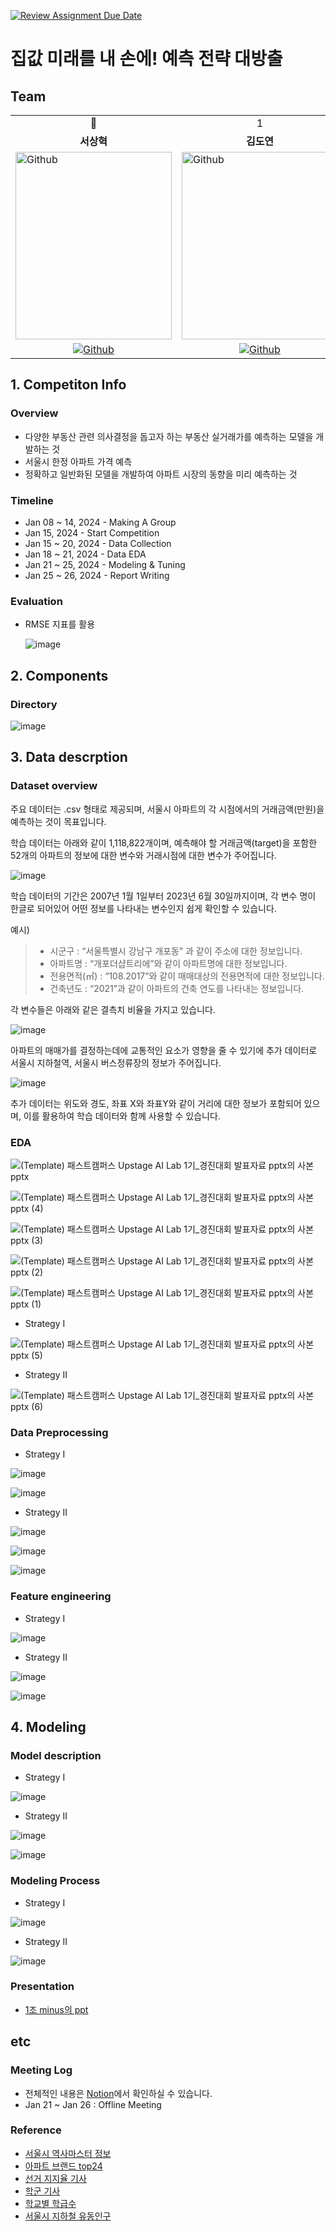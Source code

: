 [![Review Assignment Due Date](https://classroom.github.com/assets/deadline-readme-button-24ddc0f5d75046c5622901739e7c5dd533143b0c8e959d652212380cedb1ea36.svg)](https://classroom.github.com/a/g6ZC_OOE)
# 집값 미래를 내 손에! 예측 전략 대방출

## Team
<table>
  <tr>
    <td> <div align=center> 👑 </div> </td>
    <td> <div align=center>  1 </div> </td>
    <td> <div align=center>  2 </div> </td>
    <td> <div align=center>  3 </div> </td>
  </tr>
  <tr>
    <td> <div align=center> <b>서상혁</b> </div> </td>
    <td> <div align=center> <b>김도연</b> </div> </td>
    <td> <div align=center> <b>김다운</b> </div> </td>
    <td> <div align=center> <b>신동혁</b> </div> </td>
  </tr>
  <tr>
    <td> <img alt="Github" src ="https://github.com/UpstageAILab/upstage-ml-regression-01/assets/76687996/a4dbcdb5-1d28-4b91-8555-1168abffc1d0" width="250" height="300"/> </td>
    <td> <img alt="Github" src ="https://github.com/UpstageAILab/upstage-ml-regression-01/assets/76687996/3d913931-5797-4689-aea2-3ef12bc47ef0" width="250" height="300"/> </td>
    <td> <img alt="Github" src ="https://github.com/UpstageAILab/upstage-ml-regression-01/assets/76687996/0f945311-9828-4e50-a60c-fc4db3fa3b9d" width="250" height="300"/> </td>
    <td> <img alt="Github" src ="https://github.com/UpstageAILab/upstage-ml-regression-01/assets/76687996/c4cb11ba-e02f-4776-97c8-9585ae4b9f1d" width="250" height="300"/> </td>
  </tr>
  <tr>
    <td> <div align=center> <a href="https://github.com/devhyuk96"> <img alt="Github" src ="https://img.shields.io/badge/Github-181717.svg?&style=plastic&logo=Github&logoColor=white"/> </div> </td>
    <td> <div align=center> <a href="https://github.com/d-yeon"> <img alt="Github" src ="https://img.shields.io/badge/Github-181717.svg?&style=plastic&logo=Github&logoColor=white"/> </div> </td>
    <td> <div align=center> <a href="https://github.com/Daw-ny"> <img alt="Github" src ="https://img.shields.io/badge/Github-181717.svg?&style=plastic&logo=Github&logoColor=white"/> </div> </td>
    <td> <div align=center> <a href="https://github.com/HyeokHam"> <img alt="Github" src ="https://img.shields.io/badge/Github-181717.svg?&style=plastic&logo=Github&logoColor=white"/> </div> </td>
    </tr>
</table>

      
## 1. Competiton Info

### Overview

- 다양한 부동산 관련 의사결정을 돕고자 하는 부동산 실거래가를 예측하는 모델을 개발하는 것
- 서울시 한정 아파트 가격 예측
- 정확하고 일반화된 모델을 개발하여 아파트 시장의 동향을 미리 예측하는 것

### Timeline

- Jan 08 ~ 14, 2024 - Making A Group
- Jan 15, 2024 - Start Competition
- Jan 15 ~ 20, 2024 - Data Collection
- Jan 18 ~ 21, 2024 - Data EDA
- Jan 21 ~ 25, 2024 - Modeling & Tuning
- Jan 25 ~ 26, 2024 - Report Writing

### Evaluation

- RMSE 지표를 활용
  
  ![image](https://github.com/UpstageAILab/upstage-ml-regression-01/assets/76687996/5cfa5fdc-7256-4972-98af-f15ad54f8361)


## 2. Components

### Directory

![image](https://github.com/UpstageAILab/upstage-ml-regression-01/assets/76687996/cc50aae1-aebd-4fe0-8d1e-30f6c576b236)


## 3. Data descrption

### Dataset overview

주요 데이터는 .csv 형태로 제공되며, 서울시 아파트의 각 시점에서의 거래금액(만원)을 예측하는 것이 목표입니다.

학습 데이터는 아래와 같이 1,118,822개이며, 예측해야 할 거래금액(target)을 포함한 52개의 아파트의 정보에 대한 변수와 거래시점에 대한 변수가 주어집니다.

![image](https://github.com/UpstageAILab/upstage-ml-regression-01/assets/76687996/9c3d2f9e-ac4c-4f1f-be3c-3f2447dfcc9a)

학습 데이터의 기간은 2007년 1월 1일부터 2023년 6월 30일까지이며, 각 변수 명이 한글로 되어있어 어떤 정보를 나타내는 변수인지 쉽게 확인할 수 있습니다.

예시)
> - 시군구 : “서울특별시 강남구 개포동” 과 같이 주소에 대한 정보입니다.
> - 아파트명 : “개포더샵트리에”와 같이 아파트명에 대한 정보입니다.
> - 전용면적(㎡) : “108.2017”와 같이 매매대상의 전용면적에 대한 정보입니다.
> - 건축년도 : “2021”과 같이 아파트의 건축 연도를 나타내는 정보입니다.

각 변수들은 아래와 같은 결측치 비율을 가지고 있습니다.

![image](https://github.com/UpstageAILab/upstage-ml-regression-01/assets/76687996/a4ba70e3-f9f2-47dd-8d3f-aae5ad104bac)

아파트의 매매가를 결정하는데에 교통적인 요소가 영향을 줄 수 있기에 추가 데이터로 서울시 지하철역, 서울시 버스정류장의 정보가 주어집니다. 

![image](https://github.com/UpstageAILab/upstage-ml-regression-01/assets/76687996/d1f86dad-e331-4a13-b010-bcb2cbd63312)

추가 데이터는 위도와 경도, 좌표 X와 좌표Y와 같이 거리에 대한 정보가 포함되어 있으며, 이를 활용하여 학습 데이터와 함께 사용할 수 있습니다. 


### EDA

![(Template)  패스트캠퍼스  Upstage AI Lab 1기_경진대회 발표자료 pptx의 사본 pptx](https://github.com/UpstageAILab/upstage-ml-regression-01/assets/147508048/5d9c6ab4-dbe3-4f19-afea-ad6f20295be6)

![(Template)  패스트캠퍼스  Upstage AI Lab 1기_경진대회 발표자료 pptx의 사본 pptx (4)](https://github.com/UpstageAILab/upstage-ml-regression-01/assets/147508048/aacd6d1b-aa6a-408b-b51b-6ec9d08dee90)

![(Template)  패스트캠퍼스  Upstage AI Lab 1기_경진대회 발표자료 pptx의 사본 pptx (3)](https://github.com/UpstageAILab/upstage-ml-regression-01/assets/147508048/85150fdf-4106-4da0-a3a6-974592f16511)

![(Template)  패스트캠퍼스  Upstage AI Lab 1기_경진대회 발표자료 pptx의 사본 pptx (2)](https://github.com/UpstageAILab/upstage-ml-regression-01/assets/147508048/752ce1e3-e684-4f46-a12c-60dc2eca35f6)

![(Template)  패스트캠퍼스  Upstage AI Lab 1기_경진대회 발표자료 pptx의 사본 pptx (1)](https://github.com/UpstageAILab/upstage-ml-regression-01/assets/147508048/d5961dc0-bc64-44c4-b9f6-ffdc529d6dad)

- Strategy I

![(Template)  패스트캠퍼스  Upstage AI Lab 1기_경진대회 발표자료 pptx의 사본 pptx (5)](https://github.com/UpstageAILab/upstage-ml-regression-01/assets/147508048/b3211fe9-ad74-4630-bfa0-72dc53b5c4fa)

- Strategy II
  
![(Template)  패스트캠퍼스  Upstage AI Lab 1기_경진대회 발표자료 pptx의 사본 pptx (6)](https://github.com/UpstageAILab/upstage-ml-regression-01/assets/147508048/eb924a68-51c5-41bc-acad-ca33d926ae42)


### Data Preprocessing

- Strategy I

![image](https://github.com/UpstageAILab/upstage-ml-regression-01/assets/94885063/ed9f511a-4b41-4f04-a172-e35ae2082fcb)

![image](https://github.com/UpstageAILab/upstage-ml-regression-01/assets/94885063/6fd35ee5-e4d6-4591-bb33-633b56ce8b5b)

- Strategy II

![image](https://github.com/UpstageAILab/upstage-ml-regression-01/assets/94885063/e9ccdf76-1c6e-4afb-a642-5a4786ffeda1)
 
![image](https://github.com/UpstageAILab/upstage-ml-regression-01/assets/94885063/6786f014-1c70-4fda-a32d-7c4cbcbe035a)

![image](https://github.com/UpstageAILab/upstage-ml-regression-01/assets/94885063/0eaa7c86-9cdd-47fe-8dbe-47d8403c6e8f)


### Feature engineering

- Strategy I
  
![image](https://github.com/UpstageAILab/upstage-ml-regression-01/assets/94885063/e45843f4-8716-49c9-a2f9-a7adb8cdafdb)

- Strategy II

![image](https://github.com/UpstageAILab/upstage-ml-regression-01/assets/94885063/91efe0d5-429a-440b-b2de-f721b13da539)

![image](https://github.com/UpstageAILab/upstage-ml-regression-01/assets/94885063/b4329e18-621e-4cd7-af7c-6967d237b880)


## 4. Modeling

### Model description

- Strategy I

![image](https://github.com/UpstageAILab/upstage-ml-regression-01/assets/94885063/ec35b877-7333-4bb3-b500-4c05a8d4478d)

- Strategy II

![image](https://github.com/UpstageAILab/upstage-ml-regression-01/assets/94885063/d725ff11-f1f5-4a01-beca-e6fc6c2039d7)

![image](https://github.com/UpstageAILab/upstage-ml-regression-01/assets/94885063/aa61677a-f8e0-4d24-b482-73b38930dc74)


### Modeling Process

- Strategy I

![image](https://github.com/UpstageAILab/upstage-ml-regression-01/assets/94885063/8679f49f-7fce-42c6-a304-359c9f291d79)


- Strategy II

![image](https://github.com/UpstageAILab/upstage-ml-regression-01/assets/94885063/a707928f-81e2-4a46-9c2b-b3f539585884)


### Presentation

- [1조 minus의 ppt](https://docs.google.com/presentation/d/1LmVvBo0ZpkWONN22q8OppNOOL5F3Ds9N/edit)

## etc

### Meeting Log

- 전체적인 내용은 [Notion](https://www.notion.so/1-c35e90521c3e445888e2218d9871acf5)에서 확인하실 수 있습니다.
- Jan 21 ~ Jan 26 : Offline Meeting

### Reference

- [서울시 역사마스터 정보](https://data.seoul.go.kr/dataList/OA-21232/S/1/datasetView.do)
- [아파트 브랜드 top24](https://brikorea.com/bbs/board.php?bo_table=rep_1&wr_id=2584&sfl=wr_subject&stx=%EC%95%84%ED%8C%8C%ED%8A%B8&sop=and)
- [선거 지지율 기사](https://www.joongang.co.kr/article/25055110#home)
- [학군 기사](https://www.sentv.co.kr/news/view/669378)
- [학교별 학급수](https://www.schoolinfo.go.kr/ng/go/pnnggo_a01_l2.do)
- [서울시 지하철 유동인구](https://data.seoul.go.kr/dataList/OA-12252/S/1/datasetView.do)
